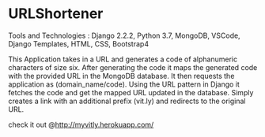 # URLShortener

Tools and Technologies : Django 2.2.2, Python 3.7, MongoDB, VSCode, Django Templates, HTML, CSS, Bootstrap4

This Application takes in a URL and generates a code of alphanumeric characters of size six. 
After generating the code it maps the generated code with the provided URL in the MongoDB database.
It then requests the application as (domain_name/code).
Using the URL pattern in Django it fetches the code and get the mapped URL updated in the database.
Simply creates a link with an additional prefix (vit.ly) and redirects to the original URL. 

check it out @http://myvitly.herokuapp.com/

